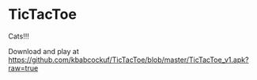 # TicTacToe
Cats!!!

Download and play at https://github.com/kbabcockuf/TicTacToe/blob/master/TicTacToe_v1.apk?raw=true
